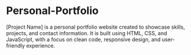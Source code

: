 # Personal-Portfolio
[Project Name] is a personal portfolio website created to showcase skills, projects, and contact information. It is built using HTML, CSS, and JavaScript, with a focus on clean code, responsive design, and user-friendly experience.
